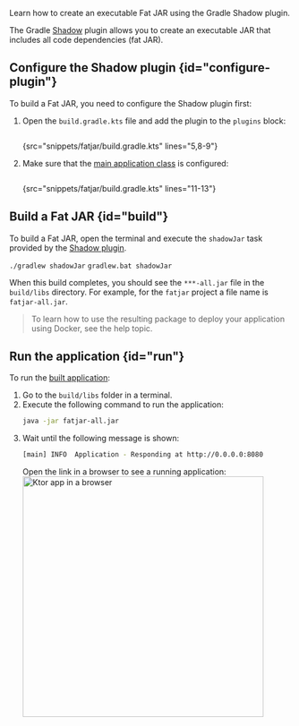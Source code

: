 [//]: # (title: Gradle Shadow plugin)

<tldr>
<var name="example_name" value="fatjar"/>
<include src="lib.topic" element-id="download_example"/>
</tldr>

<link-summary>Learn how to create an executable Fat JAR using the Gradle Shadow plugin.</link-summary>

The Gradle [Shadow](https://plugins.gradle.org/plugin/com.github.johnrengelman.shadow) plugin allows you to create an executable JAR that includes all code dependencies (fat JAR).

## Configure the Shadow plugin {id="configure-plugin"}
To build a Fat JAR, you need to configure the Shadow plugin first:
1. Open the `build.gradle.kts` file and add the plugin to the `plugins` block:
   ```kotlin
   ```
   {src="snippets/fatjar/build.gradle.kts" lines="5,8-9"}

2. Make sure that the [main application class](server-dependencies.xml#create-entry-point) is configured:
   ```kotlin
   ```
   {src="snippets/fatjar/build.gradle.kts" lines="11-13"}


## Build a Fat JAR {id="build"}
To build a Fat JAR, open the terminal and execute the `shadowJar` task provided by the [Shadow plugin](#configure-plugin).

<tabs group="os">
<tab title="Linux/MacOS" group-key="unix">
<code style="block" lang="Bash">./gradlew shadowJar</code>
</tab>
<tab title="Windows" group-key="windows">
<code style="block" lang="CMD">gradlew.bat shadowJar</code>
</tab>
</tabs>

When this build completes, you should see the `***-all.jar` file in the `build/libs` directory.
For example, for the `fatjar` project a file name is `fatjar-all.jar`.

> To learn how to use the resulting package to deploy your application using Docker, see the [](docker.md) help topic.


## Run the application {id="run"}
To run the [built application](#build):
1. Go to the `build/libs` folder in a terminal.
1. Execute the following command to run the application:
   ```Bash
   java -jar fatjar-all.jar
   ```
1. Wait until the following message is shown:
   ```Bash
   [main] INFO  Application - Responding at http://0.0.0.0:8080
   ```
   Open the link in a browser to see a running application:
   <img src="ktor_idea_new_project_browser.png" alt="Ktor app in a browser" width="430"/>

